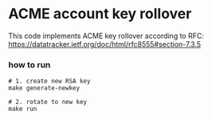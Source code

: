 # ACME account key rollover

This code implements ACME key rollover according to RFC: https://datatracker.ietf.org/doc/html/rfc8555#section-7.3.5

### how to run

```shell
# 1. create new RSA key
make generate-newkey

# 2. rotate to new key
make run
```

